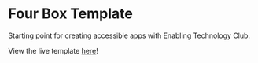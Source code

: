 # Four Box Template
Starting point for creating accessible apps with Enabling Technology Club.

View the live template [here](https://austinbhale.com/ETC-Four-Box-Template/)!
